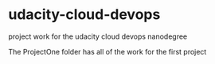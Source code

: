 # udacity-cloud-devops
project work for the udacity cloud devops nanodegree

The ProjectOne folder has all of the work for the first project
